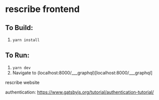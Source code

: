 # rescribe frontend

## To Build:
1. `yarn install`

## To Run:
1. `yarn dev`
2. Navigate to (localhost:8000/___graphql)[localhost:8000/___graphql]

rescribe website

authentication: https://www.gatsbyjs.org/tutorial/authentication-tutorial/
